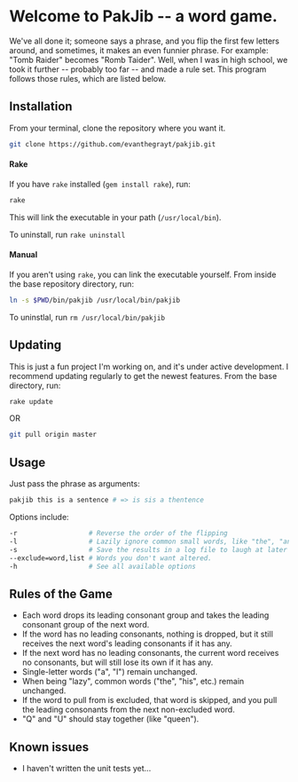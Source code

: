 # Welcome to PakJib -- a word game.
We've all done it; someone says a phrase, and you flip the first few letters
around, and sometimes, it makes an even funnier phrase. For example:
"Tomb Raider" becomes "Romb Taider".
Well, when I was in high school, we took it further -- probably too far -- and
made a rule set. This program follows those rules, which are listed below.

## Installation
From your terminal, clone the repository where you want it.
```sh
git clone https://github.com/evanthegrayt/pakjib.git
```
#### Rake
If you have `rake` installed (`gem install rake`), run:
```sh
rake
```
This will link the executable in your path (`/usr/local/bin`).

To uninstall, run `rake uninstall`

#### Manual
If you aren't using `rake`, you can link the executable yourself. From inside
the base repository directory, run:
```sh
ln -s $PWD/bin/pakjib /usr/local/bin/pakjib
```
To uninstlal, run `rm /usr/local/bin/pakjib`

## Updating
This is just a fun project I'm working on, and it's under active development. I
recommend updating regularly to get the newest features. From the base
directory, run:
```sh
rake update
```
OR
```sh
git pull origin master
```

## Usage
Just pass the phrase as arguments:
```sh
pakjib this is a sentence # => is sis a thentence
```
Options include:
```sh
-r                  # Reverse the order of the flipping
-l                  # Lazily ignore common small words, like "the", "an", etc.
-s                  # Save the results in a log file to laugh at later
--exclude=word,list # Words you don't want altered.
-h                  # See all available options
```

## Rules of the Game
- Each word drops its leading consonant group and takes the leading consonant
group of the next word.
- If the word has no leading consonants, nothing is dropped, but it still
receives the next word's leading consonants if it has any.
- If the next word has no leading consonants, the current word receives no
consonants, but will still lose its own if it has any.
- Single-letter words ("a", "I") remain unchanged.
- When being "lazy", common words ("the", "his", etc.) remain unchanged.
- If the word to pull from is excluded, that word is skipped, and you pull the
leading consonants from the next non-excluded word.
- "Q" and "U" should stay together (like "queen").

## Known issues
- I haven't written the unit tests yet...

